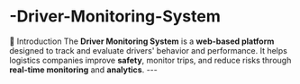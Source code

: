 # -Driver-Monitoring-System
📌 Introduction The **Driver Monitoring System** is a **web-based platform** designed to track and evaluate drivers' behavior and performance.   It helps logistics companies improve **safety**, monitor trips, and reduce risks through **real-time monitoring** and **analytics**.  ---
